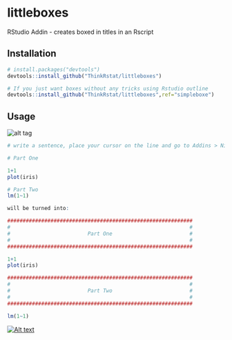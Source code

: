 # littleboxes
RStudio Addin - creates boxed in titles in an Rscript

## Installation

```R
# install.packages("devtools")
devtools::install_github("ThinkRstat/littleboxes")

# If you just want boxes without any tricks using Rstudio outline 
devtools::install_github("ThinkRstat/littleboxes",ref="simpleboxe")

```
## Usage

![alt tag](https://raw.githubusercontent.com/ThinkRstat/littleboxes/master/demo.gif)



```R
# write a sentence, place your cursor on the line and go to Addins > Nice Title

# Part One

1+1
plot(iris)

# Part Two
lm(1~1)

will be turned into:

############################################################
#                                                          #
#                         Part One                         #
#                                                          #
############################################################

1+1
plot(iris)

############################################################
#                                                          #
#                         Part Two                         #
#                                                          #
############################################################

lm(1~1)

```
[![Alt text](http://img.youtube.com/vi/yZnx-VbQ2bk/0.jpg)](https://www.youtube.com/watch?v=yZnx-VbQ2bk)

